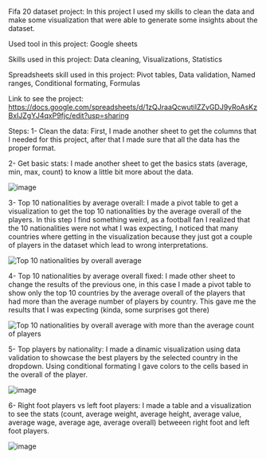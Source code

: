 Fifa 20 dataset project:
In this project I used my skills to clean the data and make some visualization that were able to generate some insights about the dataset.

Used tool in this project: Google sheets

Skills used in this project: Data cleaning, Visualizations, Statistics

Spreadsheets skill used in this project: Pivot tables, Data validation, Named ranges, Conditional formating, Formulas

Link to see the project:  
https://docs.google.com/spreadsheets/d/1zQJraaQcwutiIZZvGDJ9yRoAsKzBxIJZgYJ4qxP9fjc/edit?usp=sharing


Steps: 
1- Clean the data: First, I made another sheet to get the columns that I needed for this project, after that I made sure that all the data has the proper format.


2- Get basic stats: I made another sheet to get the basics stats (average, min, max, count) to know a little bit more about the data.

![image](https://github.com/DAGF1712/Data_analyst_portfolio/assets/55629047/7d714720-b3ca-4820-b762-a065d3cc0d43)


3- Top 10 nationalities by average overall: I made a pivot table to get a visualization to get the top 10 nationalities by the average overall of the players. In this step I find something weird, as a football fan I realized that the 10 nationalities were not what I was expecting, I noticed that many countries where getting in the visualization because they just got a couple of players in the dataset which lead to wrong interpretations.

![Top 10 nationalities by overall average](https://github.com/DAGF1712/Data_analyst_portfolio/assets/55629047/3c5a94d4-4e68-4e21-8e99-3db5548b68ca)


4- Top 10 nationalities by average overall fixed: I made other sheet to change the results of the previous one, in this case I made a pivot table to show only the top 10 countries by the average overall of the players that had more than the average number of players by country. This gave me the results that I was expecting (kinda, some surprises got there)

![Top 10 nationalities by overall average with more than the average count of players](https://github.com/DAGF1712/Data_analyst_portfolio/assets/55629047/bf4fab98-23a0-4c2a-8d94-705427058e44)


5- Top players by nationality: I made a dinamic visualization using data validation to showcase the best players by the selected country in the dropdown. Using conditional formating I gave colors to the cells based in the overall of the player.

![image](https://github.com/DAGF1712/Data_analyst_portfolio/assets/55629047/910170ba-03de-4e6f-81e7-7ebc9789954a)


6- Right foot players vs left foot players: I made a table and a visualization to see the stats (count, average weight, average height, average value, average wage, average age, average overall) betweeen right foot and left foot players.

![image](https://github.com/DAGF1712/Data_analyst_portfolio/assets/55629047/f5572d56-5ae0-4b3a-9b78-344ec7f1d2b7)


